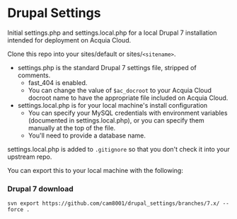 Drupal Settings
===============

Initial settings.php and settings.local.php for a local Drupal 7 installation intended for deployment on Acquia Cloud.

Clone this repo into your sites/default or sites/`<sitename>`. 

* settings.php is the standard Drupal 7 settings file, stripped of comments.
  * fast_404 is enabled.
  * You can change the value of `$ac_docroot` to your Acquia Cloud docroot name to have the appropriate file included on
    Acquia Cloud.
* settings.local.php is for your local machine's install configuration
    * You can specify your MySQL credentials with environment variables (documented in settings.local.php), or you can specify
      them manually at the top of the file.
    * You'll need to provide a database name.

settings.local.php is added to `.gitignore` so that you don't check it into your upstream repo.

You can export this to your local machine with the following:

### Drupal 7 download
`svn export https://github.com/cam8001/drupal_settings/branches/7.x/ --force .`
